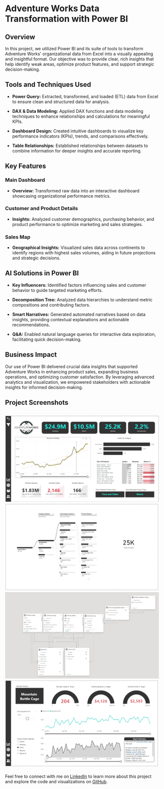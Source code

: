 # Adventure Works Data Transformation with Power BI

## Overview

In this project, we utilized Power BI and its suite of tools to transform Adventure Works' organizational data from Excel into a visually appealing and insightful format. Our objective was to provide clear, rich insights that help identify weak areas, optimize product features, and support strategic decision-making.

## Tools and Techniques Used

- **Power Query:** Extracted, transformed, and loaded (ETL) data from Excel to ensure clean and structured data for analysis.
  
- **DAX & Data Modeling:** Applied DAX functions and data modeling techniques to enhance relationships and calculations for meaningful KPIs.
  
- **Dashboard Design:** Created intuitive dashboards to visualize key performance indicators (KPIs), trends, and comparisons effectively.

- **Table Relationships:** Established relationships between datasets to combine information for deeper insights and accurate reporting.

## Key Features

### Main Dashboard

- **Overview:** Transformed raw data into an interactive dashboard showcasing organizational performance metrics.

### Customer and Product Details

- **Insights:** Analyzed customer demographics, purchasing behavior, and product performance to optimize marketing and sales strategies.

### Sales Map

- **Geographical Insights:** Visualized sales data across continents to identify regions with highest sales volumes, aiding in future projections and strategic decisions.

## AI Solutions in Power BI

- **Key Influencers:** Identified factors influencing sales and customer behavior to guide targeted marketing efforts.
  
- **Decomposition Tree:** Analyzed data hierarchies to understand metric compositions and contributing factors.
  
- **Smart Narratives:** Generated automated narratives based on data insights, providing contextual explanations and actionable recommendations.
  
- **Q&A:** Enabled natural language queries for interactive data exploration, facilitating quick decision-making.

## Business Impact

Our use of Power BI delivered crucial data insights that supported Adventure Works in enhancing product sales, expanding business operations, and optimizing customer satisfaction. By leveraging advanced analytics and visualization, we empowered stakeholders with actionable insights for informed decision-making.

## Project Screenshots

![Main Dashboard](images/Main_Dashboard.png)
![Decomposition Tree](images/Decomposition_Tree.png)
![Model View](images/Model_View.png)
![Product Detail](images/Product_Detail.png)
---

Feel free to connect with me on [LinkedIn](https://www.linkedin.com) to learn more about this project and explore the code and visualizations on [GitHub](https://github.com/yourusername/adventure-works-power-bi).
